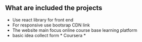 

## What are included the projects
- Use react library for front end
- For responsive use bootsrap CDN link
- The website main focus online course base learning platform
- basic idea collect form * Coursera *
